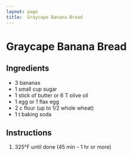 ```yaml
---
layout: page
title:  Graycape Banana Bread
---
```


# Graycape Banana Bread

## Ingredients
- 3 bananas
- 1 small cup sugar
- 1 stick of butter or 6 T olive oil
- 1 egg or 1 flax egg
- 2 c flour (up to 1/2 whole wheat)
- 1 t baking soda

## Instructions 
1. 325°F until done (45 min - 1 hr or more)
